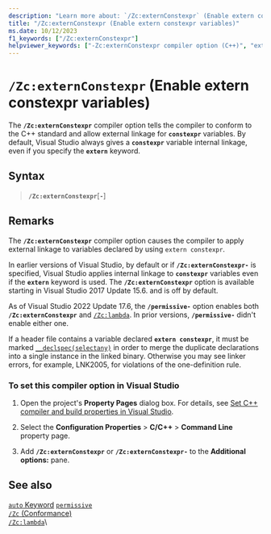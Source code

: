 ```yaml
---
description: "Learn more about: `/Zc:externConstexpr` (Enable extern constexpr variables)"
title: "/Zc:externConstexpr (Enable extern constexpr variables)"
ms.date: 10/12/2023
f1_keywords: ["/Zc:externConstexpr"]
helpviewer_keywords: ["-Zc:externConstexpr compiler option (C++)", "extern constexpr variables (C++)"]
---
```

# `/Zc:externConstexpr` (Enable extern constexpr variables)

The **`/Zc:externConstexpr`** compiler option tells the compiler to conform to the C++ standard and allow external linkage for **`constexpr`** variables. By default, Visual Studio always gives a **`constexpr`** variable internal linkage, even if you specify the **`extern`** keyword.

## Syntax

> **`/Zc:externConstexpr`**[**`-`**]

## Remarks

The **`/Zc:externConstexpr`** compiler option causes the compiler to apply external linkage to variables declared by using `extern constexpr`.

In earlier versions of Visual Studio, by default or if **`/Zc:externConstexpr-`** is specified, Visual Studio applies internal linkage to **`constexpr`** variables even if the **`extern`** keyword is used. The **`/Zc:externConstexpr`** option is available starting in Visual Studio 2017 Update 15.6. and is off by default.

As of Visual Studio 2022 Update 17.6, the **`/permissive-`** option enables both **`/Zc:externConstexpr`** and [`/Zc:lambda`](zc-lamda.md). In prior versions, **`/permissive-`** didn't enable either one.

If a header file contains a variable declared **`extern constexpr`**, it must be marked [`__declspec(selectany)`](../../cpp/selectany.md) in order to merge the duplicate declarations into a single instance in the linked binary. Otherwise you may see linker errors, for example, LNK2005, for violations of the one-definition rule.

### To set this compiler option in Visual Studio

1. Open the project's **Property Pages** dialog box. For details, see [Set C++ compiler and build properties in Visual Studio](../working-with-project-properties.md).

1. Select the **Configuration Properties** > **C/C++** > **Command Line** property page.

1. Add **`/Zc:externConstexpr`** or **`/Zc:externConstexpr-`** to the **Additional options:** pane.

## See also

[`auto` Keyword](../../cpp/auto-cpp.md)
[`permissive`](permissive-standards-conformance.md)\
[`/Zc` (Conformance)](zc-conformance.md)\
[`/Zc:lambda`](zc-lamda.md)\
